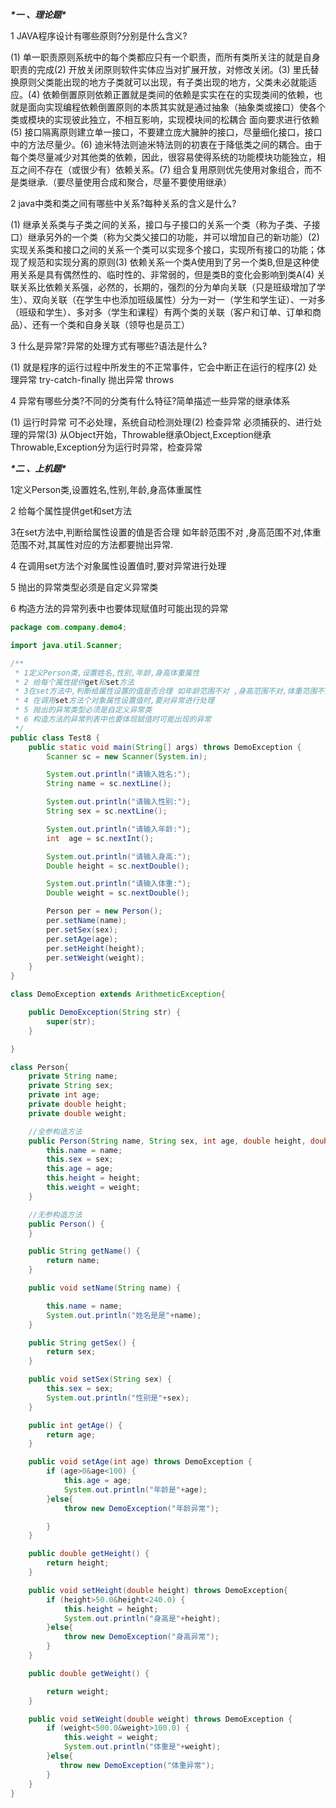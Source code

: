 ***\*一 、理论题\****

1 JAVA程序设计有哪些原则?分别是什么含义?

(1) 单一职责原则系统中的每个类都应只有一个职责，而所有类所关注的就是自身职责的完成(2) 开放关闭原则软件实体应当对扩展开放，对修改关闭。(3) 里氏替换原则父类能出现的地方子类就可以出现，有子类出现的地方，父类未必就能适应。(4) 依赖倒置原则依赖正置就是类间的依赖是实实在在的实现类间的依赖，也就是面向实现编程依赖倒置原则的本质其实就是通过抽象（抽象类或接口）使各个类或模块的实现彼此独立，不相互影响，实现模块间的松耦合  面向要求进行依赖(5) 接口隔离原则建立单一接口，不要建立庞大臃肿的接口，尽量细化接口，接口中的方法尽量少。(6) 迪米特法则迪米特法则的初衷在于降低类之间的耦合。由于每个类尽量减少对其他类的依赖，因此，很容易使得系统的功能模块功能独立，相互之间不存在（或很少有）依赖关系。(7) 组合复用原则优先使用对象组合，而不是类继承.（要尽量使用合成和聚合，尽量不要使用继承）

2 java中类和类之间有哪些中关系?每种关系的含义是什么?

(1) 继承关系类与子类之间的关系，接口与子接口的关系一个类（称为子类、子接口）继承另外的一个类（称为父类父接口的功能，并可以增加自己的新功能）(2) 实现关系类和接口之间的关系一个类可以实现多个接口，实现所有接口的功能；体现了规范和实现分离的原则(3) 依赖关系一个类A使用到了另一个类B,但是这种使用关系是具有偶然性的、临时性的、非常弱的，但是类B的变化会影响到类A(4) 关联关系比依赖关系强，必然的，长期的，强烈的分为单向关联（只是班级增加了学生）、双向关联（在学生中也添加班级属性）分为一对一（学生和学生证）、一对多（班级和学生）、多对多（学生和课程）有两个类的关联（客户和订单、订单和商品）、还有一个类和自身关联（领导也是员工）

3 什么是异常?异常的处理方式有哪些?语法是什么?

(1) 就是程序的运行过程中所发生的不正常事件，它会中断正在运行的程序(2) 处理异常 try-catch-finally  抛出异常 throws

4 异常有哪些分类?不同的分类有什么特征?简单描述一些异常的继承体系

(1) 运行时异常  可不必处理，系统自动检测处理(2) 检查异常   必须捕获的、进行处理的异常(3) 从Object开始，Throwable继承Object,Exception继承Throwable,Exception分为运行时异常，检查异常

 

***\*二 、上机题\****

1定义Person类,设置姓名,性别,年龄,身高体重属性

2 给每个属性提供get和set方法

3在set方法中,判断给属性设置的值是否合理 如年龄范围不对 ,身高范围不对,体重范围不对,其属性对应的方法都要抛出异常.

4 在调用set方法个对象属性设置值时,要对异常进行处理

5 抛出的异常类型必须是自定义异常类

6 构造方法的异常列表中也要体现赋值时可能出现的异常 

```java
package com.company.demo4;

import java.util.Scanner;

/**
 * 1定义Person类,设置姓名,性别,年龄,身高体重属性
 * 2 给每个属性提供get和set方法
 * 3在set方法中,判断给属性设置的值是否合理 如年龄范围不对 ,身高范围不对,体重范围不对,其属性对应的方法都要抛出异常.
 * 4 在调用set方法个对象属性设置值时,要对异常进行处理
 * 5 抛出的异常类型必须是自定义异常类
 * 6 构造方法的异常列表中也要体现赋值时可能出现的异常
 */
public class Test8 {
    public static void main(String[] args) throws DemoException {
        Scanner sc = new Scanner(System.in);

        System.out.println("请输入姓名:");
        String name = sc.nextLine();

        System.out.println("请输入性别:");
        String sex = sc.nextLine();

        System.out.println("请输入年龄:");
        int  age = sc.nextInt();

        System.out.println("请输入身高:");
        Double height = sc.nextDouble();

        System.out.println("请输入体重:");
        Double weight = sc.nextDouble();

        Person per = new Person();
        per.setName(name);
        per.setSex(sex);
        per.setAge(age);
        per.setHeight(height);
        per.setWeight(weight);
    }
}

class DemoException extends ArithmeticException{

    public DemoException(String str) {
        super(str);
    }

}

class Person{
    private String name;
    private String sex;
    private int age;
    private double height;
    private double weight;

    //全参构造方法
    public Person(String name, String sex, int age, double height, double weight)  {
        this.name = name;
        this.sex = sex;
        this.age = age;
        this.height = height;
        this.weight = weight;
    }

    //无参构造方法
    public Person() {
    }

    public String getName() {
        return name;
    }

    public void setName(String name) {

        this.name = name;
        System.out.println("姓名是是"+name);
    }

    public String getSex() {
        return sex;
    }

    public void setSex(String sex) {
        this.sex = sex;
        System.out.println("性别是"+sex);
    }

    public int getAge() {
        return age;
    }

    public void setAge(int age) throws DemoException {
        if (age>0&age<100) {
            this.age = age;
            System.out.println("年龄是"+age);
        }else{
            throw new DemoException("年龄异常");

        }
    }

    public double getHeight() {
        return height;
    }

    public void setHeight(double height) throws DemoException{
        if (height>50.0&height<240.0) {
            this.height = height;
            System.out.println("身高是"+height);
        }else{
            throw new DemoException("身高异常");
        }
    }

    public double getWeight() {

        return weight;
    }

    public void setWeight(double weight) throws DemoException {
        if (weight<500.0&weight>100.0) {
            this.weight = weight;
            System.out.println("体重是"+weight);
        }else{
           throw new DemoException("体重异常");
        }
    }
}
```

